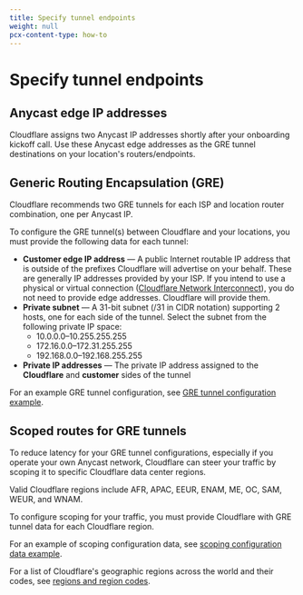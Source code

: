 ```yaml
---
title: Specify tunnel endpoints
weight: null
pcx-content-type: how-to
---
```


# Specify tunnel endpoints

## Anycast edge IP addresses

Cloudflare assigns two Anycast IP addresses shortly after your onboarding kickoff call. Use these Anycast edge addresses as the GRE tunnel destinations on your location's routers/endpoints.

## Generic Routing Encapsulation (GRE)

Cloudflare recommends two GRE tunnels for each ISP and location router combination, one per Anycast IP.

To configure the GRE tunnel(s) between Cloudflare and your locations, you must provide the following data for each tunnel:

- **Customer edge IP address** — A public Internet routable IP address that is outside of the prefixes Cloudflare will advertise on your behalf. These are generally IP addresses provided by your ISP. If you intend to use a physical or virtual connection ([Cloudflare Network Interconnect](https://developers.cloudflare.com/network-interconnect/)), you do not need to provide edge addresses. Cloudflare will provide them.
- **Private subnet** — A 31-bit subnet (/31 in CIDR notation) supporting 2 hosts, one for each side of the tunnel. Select the subnet from the following private IP space:
  - 10.0.0.0–10.255.255.255
  - 172.16.0.0–172.31.255.255
  - 192.168.0.0–192.168.255.255
- **Private IP addresses** — The private IP address assigned to the **Cloudflare** and **customer** sides of the tunnel

For an example GRE tunnel configuration, see [GRE tunnel configuration example](/reference/configuration-examples#gre-tunnel-configuration-example).

## Scoped routes for GRE tunnels

To reduce latency for your GRE tunnel configurations, especially if you operate your own Anycast network, Cloudflare can steer your traffic by scoping it to specific Cloudflare data center regions.

Valid Cloudflare regions include AFR, APAC, EEUR, ENAM, ME, OC, SAM, WEUR, and WNAM.

To configure scoping for your traffic, you must provide Cloudflare with GRE tunnel data for each Cloudflare region.

For an example of scoping configuration data, see [scoping configuration data example](/reference/configuration-examples#scoping-configuration-data-example).

For a list of Cloudflare's geographic regions across the world and their codes, see [regions and region codes](/reference/configuration-examples#regions-and-region-codes).